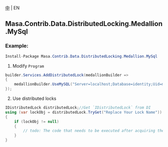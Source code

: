 [中](README.zh-CN.md) | EN

## Masa.Contrib.Data.DistributedLocking.Medallion.MySql

### Example:

```c#
Install-Package Masa.Contrib.Data.DistributedLocking.Medallion.MySql
```

1. Modify `Program`

``` C#
builder.Services.AddDistributedLock(medallionBuilder =>
{
    medallionBuilder.UseMySQL("Server=localhost;Database=identity;Uid=myUsername;Pwd=P@ssw0rd");
});
```

2. Use distributed locks

``` C#
IDistributedLock distributedLock;//Get `IDistributedLock` from DI
using (var lockObj = distributedLock.TryGet("Replace Your Lock Name"))
{
    if (lockObj != null)
    {
        // todo: The code that needs to be executed after acquiring the distributed lock
    }
}
```